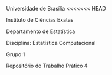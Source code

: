 Universidade de Brasília
<<<<<<< HEAD

Instituto de Ciências Exatas

Departamento de Estatística

Disciplina: Estatística Computacional

Grupo 1



Repositório do Trabalho Prático 4 
